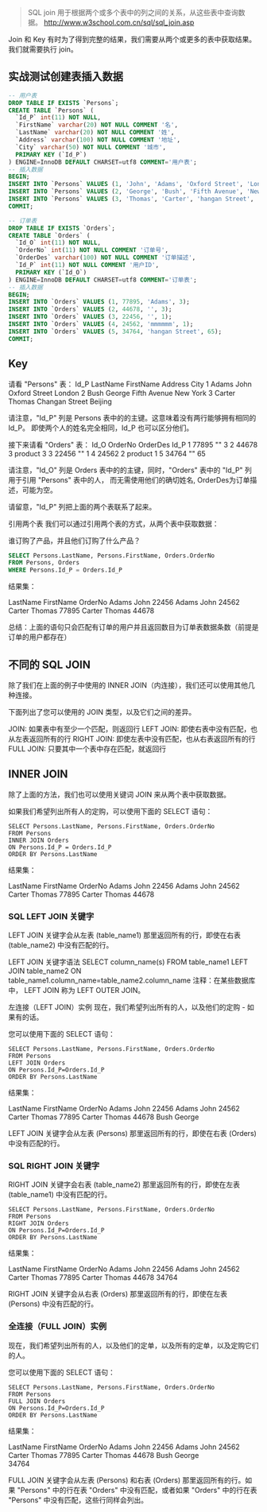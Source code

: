 > SQL join 用于根据两个或多个表中的列之间的关系，从这些表中查询数据。
http://www.w3school.com.cn/sql/sql_join.asp

Join 和 Key
有时为了得到完整的结果，我们需要从两个或更多的表中获取结果。我们就需要执行 join。

## 实战测试创建表插入数据
```sql
-- 用户表
DROP TABLE IF EXISTS `Persons`;
CREATE TABLE `Persons` (
  `Id_P` int(11) NOT NULL,
  `FirstName` varchar(20) NOT NULL COMMENT '名',
  `LastName` varchar(20) NOT NULL COMMENT '姓',
  `Address` varchar(100) NOT NULL COMMENT '地址',
  `City` varchar(50) NOT NULL COMMENT '城市',
  PRIMARY KEY (`Id_P`)
) ENGINE=InnoDB DEFAULT CHARSET=utf8 COMMENT='用户表';
-- 插入数据
BEGIN;
INSERT INTO `Persons` VALUES (1, 'John', 'Adams', 'Oxford Street', 'London');
INSERT INTO `Persons` VALUES (2, 'George', 'Bush', 'Fifth Avenue', 'New York');
INSERT INTO `Persons` VALUES (3, 'Thomas', 'Carter', 'hangan Street', 'Beijing');
COMMIT;

-- 订单表
DROP TABLE IF EXISTS `Orders`;
CREATE TABLE `Orders` (
  `Id_O` int(11) NOT NULL,
  `OrderNo` int(11) NOT NULL COMMENT '订单号',
  `OrderDes` varchar(100) NOT NULL COMMENT '订单描述',
  `Id_P` int(11) NOT NULL COMMENT '用户ID',
  PRIMARY KEY (`Id_O`)
) ENGINE=InnoDB DEFAULT CHARSET=utf8 COMMENT='订单表';
-- 插入数据
BEGIN;
INSERT INTO `Orders` VALUES (1, 77895, 'Adams', 3);
INSERT INTO `Orders` VALUES (2, 44678, '', 3);
INSERT INTO `Orders` VALUES (3, 22456, '', 1);
INSERT INTO `Orders` VALUES (4, 24562, 'mmmmmm', 1);
INSERT INTO `Orders` VALUES (5, 34764, 'hangan Street', 65);
COMMIT;
```

## Key
请看 "Persons" 表：
Id_P	LastName	FirstName	Address	        City
1	     Adams	     John	    Oxford Street	London
2	     Bush	     George	    Fifth Avenue	New York
3	     Carter	     Thomas	    Changan Street	Beijing

请注意，"Id_P" 列是 Persons 表中的的主键。这意味着没有两行能够拥有相同的 Id_P。
即使两个人的姓名完全相同，Id_P 也可以区分他们。

接下来请看 "Orders" 表：
Id_O	OrderNo	  OrderDes   Id_P
1	  	77895	  ""         3
2	  	44678	  3 product  3
3	  	22456	  ""         1
4	  	24562	  2 product  1
5	  	34764	  ""         65

请注意，"Id_O" 列是 Orders 表中的的主键，同时，"Orders" 表中的 "Id_P" 列用于引用 "Persons" 表中的人，
而无需使用他们的确切姓名, OrderDes为订单描述，可能为空。

请留意，"Id_P" 列把上面的两个表联系了起来。

引用两个表
我们可以通过引用两个表的方式，从两个表中获取数据：

谁订购了产品，并且他们订购了什么产品？
```sql
SELECT Persons.LastName, Persons.FirstName, Orders.OrderNo
FROM Persons, Orders
WHERE Persons.Id_P = Orders.Id_P 
```

结果集：

LastName	FirstName	OrderNo
Adams		John		22456
Adams		John		24562
Carter		Thomas		77895
Carter		Thomas		44678

总结：上面的语句只会匹配有订单的用户并且返回数目为订单表数据条数（前提是订单的用户都存在）

## 不同的 SQL JOIN
除了我们在上面的例子中使用的 INNER JOIN（内连接），我们还可以使用其他几种连接。

下面列出了您可以使用的 JOIN 类型，以及它们之间的差异。

JOIN: 如果表中有至少一个匹配，则返回行
LEFT JOIN: 即使右表中没有匹配，也从左表返回所有的行
RIGHT JOIN: 即使左表中没有匹配，也从右表返回所有的行
FULL JOIN: 只要其中一个表中存在匹配，就返回行

## INNER JOIN
除了上面的方法，我们也可以使用关键词 JOIN 来从两个表中获取数据。

如果我们希望列出所有人的定购，可以使用下面的 SELECT 语句：
```
SELECT Persons.LastName, Persons.FirstName, Orders.OrderNo
FROM Persons
INNER JOIN Orders
ON Persons.Id_P = Orders.Id_P
ORDER BY Persons.LastName
```
结果集：

LastName	FirstName	OrderNo
Adams	        John	22456
Adams	        John	24562
Carter	        Thomas	77895
Carter	        Thomas	44678

### SQL LEFT JOIN 关键字
LEFT JOIN 关键字会从左表 (table_name1) 那里返回所有的行，即使在右表 (table_name2) 中没有匹配的行。

LEFT JOIN 关键字语法
SELECT column_name(s)
FROM table_name1
LEFT JOIN table_name2 
ON table_name1.column_name=table_name2.column_name
注释：在某些数据库中， LEFT JOIN 称为 LEFT OUTER JOIN。

左连接（LEFT JOIN）实例
现在，我们希望列出所有的人，以及他们的定购 - 如果有的话。

您可以使用下面的 SELECT 语句：
```
SELECT Persons.LastName, Persons.FirstName, Orders.OrderNo
FROM Persons
LEFT JOIN Orders
ON Persons.Id_P=Orders.Id_P
ORDER BY Persons.LastName
```
结果集：

LastName	FirstName	OrderNo
Adams		John		22456
Adams		John		24562
Carter		Thomas		77895
Carter		Thomas		44678
Bush		George	 

LEFT JOIN 关键字会从左表 (Persons) 那里返回所有的行，即使在右表 (Orders) 中没有匹配的行。

### SQL RIGHT JOIN 关键字
RIGHT JOIN 关键字会右表 (table_name2) 那里返回所有的行，即使在左表 (table_name1) 中没有匹配的行。

```
SELECT Persons.LastName, Persons.FirstName, Orders.OrderNo
FROM Persons
RIGHT JOIN Orders
ON Persons.Id_P=Orders.Id_P
ORDER BY Persons.LastName
```
结果集：

LastName	FirstName	OrderNo
Adams		John		22456
Adams		John		24562
Carter		Thomas		77895
Carter		Thomas		44678
 	 					34764

RIGHT JOIN 关键字会从右表 (Orders) 那里返回所有的行，即使在左表 (Persons) 中没有匹配的行。

### 全连接（FULL JOIN）实例
现在，我们希望列出所有的人，以及他们的定单，以及所有的定单，以及定购它们的人。

您可以使用下面的 SELECT 语句：
```
SELECT Persons.LastName, Persons.FirstName, Orders.OrderNo
FROM Persons
FULL JOIN Orders
ON Persons.Id_P=Orders.Id_P
ORDER BY Persons.LastName
```
结果集：

LastName	FirstName	OrderNo
Adams		John		22456
Adams		John		24562
Carter		Thomas		77895
Carter		Thomas		44678
Bush		George	 
 	 					34764
						  
FULL JOIN 关键字会从左表 (Persons) 和右表 (Orders) 那里返回所有的行。如果 "Persons" 中的行在表 "Orders" 中没有匹配，或者如果 "Orders" 中的行在表 "Persons" 中没有匹配，这些行同样会列出。








